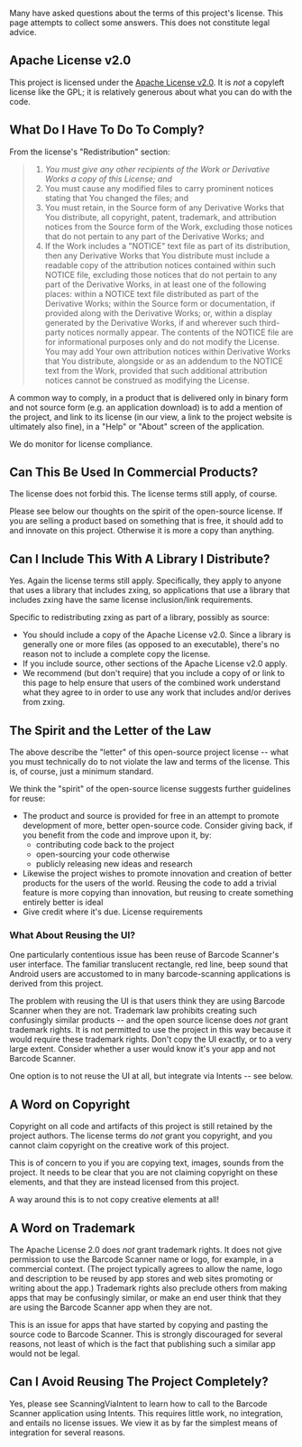 Many have asked questions about the terms of this project's license. This page attempts to collect some answers. This does not constitute legal advice.

## Apache License v2.0

This project is licensed under the [Apache License v2.0](http://www.apache.org/licenses/LICENSE-2.0.html). It is _not_ a copyleft license like the GPL; it is relatively generous about what you can do with the code.

## What Do I Have To Do To Comply?

From the license's "Redistribution" section:

> 1. *You must give any other recipients of the Work or Derivative Works a copy of this License; and*
> 1. You must cause any modified files to carry prominent notices stating that You changed the files; and
> 1. You must retain, in the Source form of any Derivative Works that You distribute, all copyright, patent, trademark, and attribution notices from the Source form of the Work, excluding those notices that do not pertain to any part of the Derivative Works; and
> 1. If the Work includes a "NOTICE" text file as part of its distribution, then any Derivative Works that You distribute must include a readable copy of the attribution notices contained within such NOTICE file, excluding those notices that do not pertain to any part of the Derivative Works, in at least one of the following places: within a NOTICE text file distributed as part of the Derivative Works; within the Source form or documentation, if provided along with the Derivative Works; or, within a display generated by the Derivative Works, if and wherever such third-party notices normally appear. The contents of the NOTICE file are for informational purposes only and do not modify the License. You may add Your own attribution notices within Derivative Works that You distribute, alongside or as an addendum to the NOTICE text from the Work, provided that such additional attribution notices cannot be construed as modifying the License.

A common way to comply, in a product that is delivered only in binary form and not source form (e.g. an application download) is to add a mention of the project, and link to its license (in our view, a link to the project website is ultimately also fine), in a "Help" or "About" screen of the application.

We do monitor for license compliance.

## Can This Be Used In Commercial Products?

The license does not forbid this. The license terms still apply, of course. 

Please see below our thoughts on the spirit of the open-source license. If you are selling a product based on something that is free, it should add to and innovate on this project. Otherwise it is more a copy than anything.

## Can I Include This With A Library I Distribute?

Yes. Again the license terms still apply. Specifically, they apply to anyone that uses a library that includes zxing, so applications that use a library that includes zxing have the same license inclusion/link requirements.

Specific to redistributing zxing as part of a library, possibly as source:

 * You should include a copy of the Apache License v2.0. Since a library is generally one or more files (as opposed to an executable), there's no reason not to include a complete copy the license.
 * If you include source, other sections of the Apache License v2.0 apply.
 * We recommend (but don't require) that you include a copy of or link to this page to help ensure that users of the combined work understand what they agree to in order to use any work that includes and/or derives from zxing.

## The Spirit and the Letter of the Law

The above describe the "letter" of this open-source project license -- what you must technically do to not violate the law and terms of the license. This is, of course, just a minimum standard.

We think the "spirit" of the open-source license suggests further guidelines for reuse:

   * The product and source is provided for free in an attempt to promote development of more, better open-source code. Consider giving back, if you benefit from the code and improve upon it, by:
      * contributing code back to the project
      * open-sourcing your code otherwise
      * publicly releasing new ideas and research
   * Likewise the project wishes to promote innovation and creation of better products for the users of the world. Reusing the code to add a trivial feature is more copying than innovation, but reusing to create something entirely better is ideal
   * Give credit where it's due. License requirements 

### What About Reusing the UI?

One particularly contentious issue has been reuse of Barcode Scanner's user interface. The familiar translucent rectangle, red line, beep sound that Android users are accustomed to in many barcode-scanning applications is derived from this project.

The problem with reusing the UI is that users think they are using Barcode Scanner when they are not. Trademark law prohibits creating such confusingly similar products -- and the open source license does *not* grant trademark rights. It is not permitted to use the project in this way because it would require these trademark rights. Don't copy the UI exactly, or to a very large extent. Consider whether a user would know it's your app and not Barcode Scanner.

One option is to not reuse the UI at all, but integrate via Intents -- see below. 

## A Word on Copyright

Copyright on all code and artifacts of this project is still retained by the project authors. The license terms do _not_ grant you copyright, and you cannot claim copyright on the creative work of this project.

This is of concern to you if you are copying text, images, sounds from the project. It needs to be clear that you are not claiming copyright on these elements, and that they are instead licensed from this project.

A way around this is to not copy creative elements at all!


## A Word on Trademark

The Apache License 2.0 does *not* grant trademark rights. It does not give permission to use the Barcode Scanner name or logo, for example, in a commercial context. (The project typically agrees to allow the name, logo and description to be reused by app stores and web sites promoting or writing about the app.) Trademark rights also preclude others from making apps that may be confusingly similar, or make an end user think that they are using the Barcode Scanner app when they are not.

This is an issue for apps that have started by copying and pasting the source code to Barcode Scanner. This is strongly discouraged for several reasons, not least of which is the fact that publishing such a similar app would not be legal.


## Can I Avoid Reusing The Project Completely?

Yes, please see ScanningViaIntent to learn how to call to the Barcode Scanner application using Intents. This requires little work, no integration, and entails no license issues. We view it as by far the simplest means of integration for several reasons.